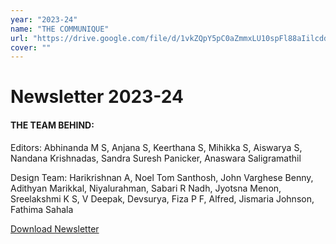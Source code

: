 ```yaml
---
year: "2023-24"
name: "THE COMMUNIQUE"
url: "https://drive.google.com/file/d/1vkZQpY5pC0aZmmxLU10spFl88aIilcdd/view?usp=sharing"
cover: ""
---
```

# Newsletter 2023-24


#### THE TEAM BEHIND:

Editors: Abhinanda M S, Anjana S, Keerthana S, Mihikka S, Aiswarya S, Nandana Krishnadas, Sandra Suresh Panicker, Anaswara Saligramathil


Design Team: Harikrishnan A, Noel Tom Santhosh, John Varghese Benny, Adithyan Marikkal, Niyalurahman, Sabari R Nadh, Jyotsna Menon, Sreelakshmi K S, V Deepak, Devsurya, Fiza P F, Alfred, Jismaria Johnson, Fathima Sahala

[Download Newsletter](https://drive.usercontent.google.com/download?id=1vkZQpY5pC0aZmmxLU10spFl88aIilcdd)
